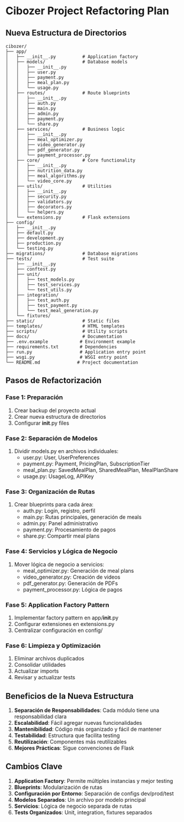 # Cibozer Project Refactoring Plan

## Nueva Estructura de Directorios

```
cibozer/
├── app/
│   ├── __init__.py          # Application factory
│   ├── models/              # Database models
│   │   ├── __init__.py
│   │   ├── user.py
│   │   ├── payment.py
│   │   ├── meal_plan.py
│   │   └── usage.py
│   ├── routes/              # Route blueprints
│   │   ├── __init__.py
│   │   ├── auth.py
│   │   ├── main.py
│   │   ├── admin.py
│   │   ├── payment.py
│   │   └── share.py
│   ├── services/            # Business logic
│   │   ├── __init__.py
│   │   ├── meal_optimizer.py
│   │   ├── video_generator.py
│   │   ├── pdf_generator.py
│   │   └── payment_processor.py
│   ├── core/                # Core functionality
│   │   ├── __init__.py
│   │   ├── nutrition_data.py
│   │   ├── meal_algorithms.py
│   │   └── video_core.py
│   ├── utils/               # Utilities
│   │   ├── __init__.py
│   │   ├── security.py
│   │   ├── validators.py
│   │   ├── decorators.py
│   │   └── helpers.py
│   └── extensions.py        # Flask extensions
├── config/
│   ├── __init__.py
│   ├── default.py
│   ├── development.py
│   ├── production.py
│   └── testing.py
├── migrations/              # Database migrations
├── tests/                   # Test suite
│   ├── __init__.py
│   ├── conftest.py
│   ├── unit/
│   │   ├── test_models.py
│   │   ├── test_services.py
│   │   └── test_utils.py
│   ├── integration/
│   │   ├── test_auth.py
│   │   ├── test_payment.py
│   │   └── test_meal_generation.py
│   └── fixtures/
├── static/                  # Static files
├── templates/               # HTML templates
├── scripts/                 # Utility scripts
├── docs/                    # Documentation
├── .env.example            # Environment example
├── requirements.txt        # Dependencies
├── run.py                  # Application entry point
├── wsgi.py                 # WSGI entry point
└── README.md              # Project documentation
```

## Pasos de Refactorización

### Fase 1: Preparación
1. Crear backup del proyecto actual
2. Crear nueva estructura de directorios
3. Configurar __init__.py files

### Fase 2: Separación de Modelos
1. Dividir models.py en archivos individuales:
   - user.py: User, UserPreferences
   - payment.py: Payment, PricingPlan, SubscriptionTier
   - meal_plan.py: SavedMealPlan, SharedMealPlan, MealPlanShare
   - usage.py: UsageLog, APIKey

### Fase 3: Organización de Rutas
1. Crear blueprints para cada área:
   - auth.py: Login, registro, perfil
   - main.py: Rutas principales, generación de meals
   - admin.py: Panel administrativo
   - payment.py: Procesamiento de pagos
   - share.py: Compartir meal plans

### Fase 4: Servicios y Lógica de Negocio
1. Mover lógica de negocio a servicios:
   - meal_optimizer.py: Generación de meal plans
   - video_generator.py: Creación de videos
   - pdf_generator.py: Generación de PDFs
   - payment_processor.py: Lógica de pagos

### Fase 5: Application Factory Pattern
1. Implementar factory pattern en app/__init__.py
2. Configurar extensiones en extensions.py
3. Centralizar configuración en config/

### Fase 6: Limpieza y Optimización
1. Eliminar archivos duplicados
2. Consolidar utilidades
3. Actualizar imports
4. Revisar y actualizar tests

## Beneficios de la Nueva Estructura

1. **Separación de Responsabilidades**: Cada módulo tiene una responsabilidad clara
2. **Escalabilidad**: Fácil agregar nuevas funcionalidades
3. **Mantenibilidad**: Código más organizado y fácil de mantener
4. **Testabilidad**: Estructura que facilita testing
5. **Reutilización**: Componentes más reutilizables
6. **Mejores Prácticas**: Sigue convenciones de Flask

## Cambios Clave

1. **Application Factory**: Permite múltiples instancias y mejor testing
2. **Blueprints**: Modularización de rutas
3. **Configuración por Entorno**: Separación de configs dev/prod/test
4. **Modelos Separados**: Un archivo por modelo principal
5. **Servicios**: Lógica de negocio separada de rutas
6. **Tests Organizados**: Unit, integration, fixtures separados